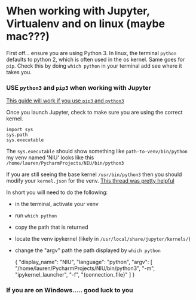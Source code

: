 # When working with Jupyter, Virtualenv and on linux (maybe mac???)

First off... ensure you are using Python 3.  In linux, the terminal `python`
defaults to python 2, which is often used in the os kernel.  Same goes for `pip`.
Check this by doing `which python` in your terminal add see where it takes you.

### USE `python3` and `pip3` when working with Jupyter

[This guide will work if you use `pip3` and `python3`](https://janakiev.com/blog/jupyter-virtual-envs/)

Once you launch Jupyter, check to make sure you are using the correct kernel.

    import sys
    sys.path
    sys.executable

The `sys.executable` should show something like `path-to-venv/bin/python` my venv named 'NIU' looks like this `/home/lauren/PycharmProjects/NIU/bin/python3`

If you are still seeing the base kernel `/usr/bin/python3` then you should modify your `kernel.json` for the venv.
[This thread was pretty helpful](https://github.com/jupyter/notebook/issues/2359)

In short you will need to do the following:
- in the terminal, activate your venv
- run `which python`
- copy the path that is returned
- locate the venv ipykernel (likely in `/usr/local/share/jupyter/kernels/`)
- change the "argv" path the path displayed by `which python`


    {
     "display_name": "NIU",
     "language": "python",
     "argv": [
      "/home/lauren/PycharmProjects/NIU/bin/python3",
      "-m", 
      "ipykernel_launcher",
      "-f",
      "{connection_file}"
     ]
    }


### If you are on Windows..... good luck to you
